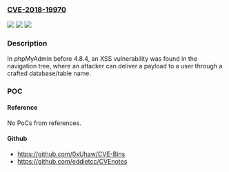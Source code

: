 ### [CVE-2018-19970](https://cve.mitre.org/cgi-bin/cvename.cgi?name=CVE-2018-19970)
![](https://img.shields.io/static/v1?label=Product&message=n%2Fa&color=blue)
![](https://img.shields.io/static/v1?label=Version&message=n%2Fa&color=blue)
![](https://img.shields.io/static/v1?label=Vulnerability&message=n%2Fa&color=brighgreen)

### Description

In phpMyAdmin before 4.8.4, an XSS vulnerability was found in the navigation tree, where an attacker can deliver a payload to a user through a crafted database/table name.

### POC

#### Reference
No PoCs from references.

#### Github
- https://github.com/0xUhaw/CVE-Bins
- https://github.com/eddietcc/CVEnotes

